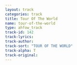 ```yaml
---
layout: track
categories: track
title: Tour Of The World
name: tour-of-the-world
type: ahfow_track
track-id: 142
track-lyrics: 
track-author: 
track-sort: "TOUR OF THE WORLD"
track-alpha: T
track-original: 
---
```

